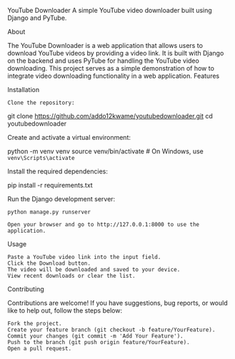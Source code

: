 YouTube Downloader
A simple YouTube video downloader built using Django and PyTube.

About

The YouTube Downloader is a web application that allows users to download YouTube videos by providing a video link. It is built with Django on the backend and uses PyTube for handling the YouTube video downloading. This project serves as a simple demonstration of how to integrate video downloading functionality in a web application.
Features


Installation

    Clone the repository:

git clone https://github.com/addo12kwame/youtubedownloader.git
cd youtubedownloader

Create and activate a virtual environment:

python -m venv venv
source venv/bin/activate   # On Windows, use `venv\Scripts\activate`

Install the required dependencies:

  pip install -r requirements.txt

Run the Django development server:

    python manage.py runserver

    Open your browser and go to http://127.0.0.1:8000 to use the application.

Usage

    Paste a YouTube video link into the input field.
    Click the Download button.
    The video will be downloaded and saved to your device.
    View recent downloads or clear the list.


Contributing

Contributions are welcome! If you have suggestions, bug reports, or would like to help out, follow the steps below:

    Fork the project.
    Create your feature branch (git checkout -b feature/YourFeature).
    Commit your changes (git commit -m 'Add Your Feature').
    Push to the branch (git push origin feature/YourFeature).
    Open a pull request.
